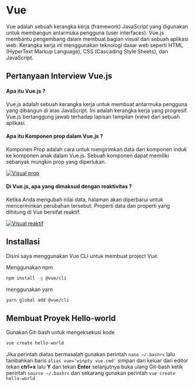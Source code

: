 # Vue

Vue adalah sebuah kerangka kerja (framework) JavaScript yang digunakan untuk membangun antarmuka pengguna (user interfaces). Vue.js membantu pengembang dalam membuat bagian visual dari sebuah aplikasi web. Kerangka kerja ini menggunakan teknologi dasar web seperti HTML (HyperText Markup Language), CSS (Cascading Style Sheets), dan JavaScript.

## Pertanyaan Interview Vue.js

#### Apa itu Vue.js ?
Vue.js adalah sebuah kerangka kerja untuk membuat antarmuka pengguna yang dibangun di atas JavaScript. Ini adalah kerangka kerja yang progresif. Vue.js bertanggung jawab terhadap lapisan tampilan (view) dari sebuah aplikasi.

#### Apa itu Komponen prop dalam Vue.js ?
Komponen Prop adalah cara untuk mengirimkan data dari komponen induk ke komponen anak dalam Vue.js. Sebuah komponen dapat memiliki sebanyak mungkin prop yang diperlukan.

[![Visual prop](https://stopbyte.com/uploads/default/original/1X/f822160a43e6ad9aafe62eed9c407a7bf3df388a.png)](https://www.google.com/url?sa=i&url=https%3A%2F%2Fstopbyte.com%2Ft%2Fhow-to-pass-data-to-a-child-component-in-vuejs%2F983&psig=AOvVaw2EiPzQp88kwFwMAo0wZRVy&ust=1718855779254000&source=images&cd=vfe&opi=89978449&ved=0CBEQjRxqFwoTCKie2qPj5oYDFQAAAAAdAAAAABAK)


#### Di Vue.js, apa yang dimaksud dengan reaktivitas ?
Ketika Anda mengubah nilai data, halaman akan diperbarui untuk mencerminkan perubahan tersebut. Properti data dan
properti yang dihitung di Vue bersifat reaktif.

[![Visual reaktif](https://v1.vuejs.org/images/data.png)](https://v1.vuejs.org/guide/reactivity.html)

## Installasi

Disini saya menggunakan Vue CLI untuk membuat project Vue.

Menggunakan npm
```bash
npm install -g @vue/cli
```
menggunakan yarn
```bash
yarn global add @vue/cli
```

## Membuat Proyek Hello-world

Gunakan Git-bash untuk mengeksekusi kode
```bash
vue create hello-world
```
Jika perintah diatas bermasalah gunakan perintah `nano ~/.bashrc` lalu tambahkan baris `alias vue='winpty vue.cmd'` simpan dan keluar dari editor tekan **ctrl+x** lalu **Y** dan tekan **Enter** selanjutnya buka ulang Git-bash ketik perintah `source ~/.bashrc` dan sekarang gunakan perintah `vue create hello-world`
